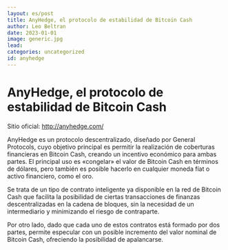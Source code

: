 ```yaml
---
layout: es/post
title: AnyHedge, el protocolo de estabilidad de Bitcoin Cash
author: Leo Beltran
date: 2023-01-01
image: generic.jpg
lead:
categories: uncategorized
id: anyhedge
---
```


# AnyHedge, el protocolo de estabilidad de Bitcoin Cash

Sitio oficial: http://anyhedge.com/

AnyHedge es un protocolo descentralizado, diseñado por General Protocols, cuyo objetivo principal es permitir la realización de coberturas financieras en Bitcoin Cash, creando un incentivo económico para ambas partes. El principal uso es «congelar» el valor de Bitcoin Cash en términos de dólares, pero también es posible hacerlo en cualquier moneda fíat o activo financiero, como el oro.

Se trata de un tipo de contrato inteligente ya disponible en la red de Bitcoin Cash que facilita la posibilidad de ciertas transacciones de finanzas descentralizadas en la cadena de bloques, sin la necesidad de un intermediario y minimizando el riesgo de contraparte.

Por otro lado, dado que cada uno de estos contratos está formado por dos partes, permite especular con un posible incremento del valor nominal de Bitcoin Cash, ofreciendo la posibilidad de apalancarse.
